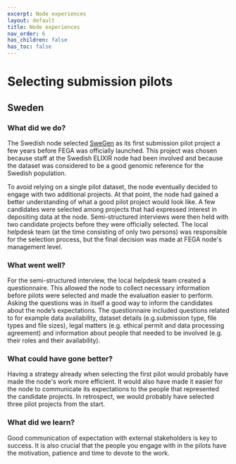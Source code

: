 ```yaml
---
excerpt: Node experiences
layout: default
title: Node experiences
nav_order: 6
has_children: false
has_toc: false
---
```


# Selecting submission pilots

## Sweden

### What did we do?

The Swedish node selected [SweGen](https://www.nature.com/articles/ejhg2017130) as its first submission pilot project a few years before FEGA was officially launched. This project was chosen because staff at the Swedish ELIXIR node had been involved and because the dataset was considered to be a good genomic reference for the Swedish population.

To avoid relying on a single pilot dataset, the node eventually decided to engage with two additional projects. At that point, the node had gained a better understanding of what a good pilot project would look like. A few candidates were selected among projects that had expressed interest in depositing data at the node. Semi-structured interviews were then held with two candidate projects before they were officially selected. The local helpdesk team (at the time consisting of only two persons) was responsible for the selection process, but the final decision was made at FEGA node's management level.

### What went well?

For the semi-structured interview, the local helpdesk team created a questionnaire. This allowed the node to collect necessary information before pilots were selected and made  the evaluation easier to perform. Asking the questions was in itself a good way to inform the candidates about the node’s expectations. The questionnaire included questions related to for example data availability, dataset details (e.g.submission type, file types and file sizes), legal matters (e.g. ethical permit and data processing agreement) and information about people that needed to be involved (e.g. their roles and their availability).

### What could have gone better?

Having a strategy already when selecting the first pilot would probably have made the node's work more efficient. It would also have made it easier for the node to communicate its expectations to the people that represented the candidate projects. In retrospect, we would probably have selected three pilot projects from the start.

### What did we learn?

Good communication of expectation with external stakeholders is key to success. It is also crucial that the people you engage with in the pilots have the motivation, patience and time to devote to the work. 
